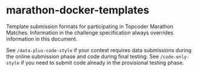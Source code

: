 # marathon-docker-templates
Template submission formats for participating in Topcoder Marathon Matches.
Information in the challenge specification always overrides information in this document.

See `/data-plus-code-style` if your contest requires data submissions during the online submission phase and code during final testing.
See `/code-only-style` if you need to submit code already in the provisional testing phase.
